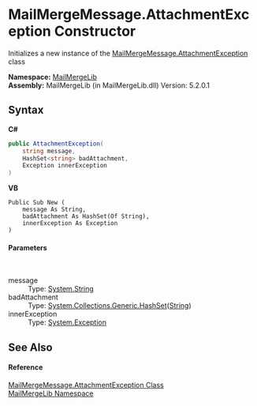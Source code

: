 # MailMergeMessage.AttachmentException Constructor 
 

Initializes a new instance of the <a href="5eb81ced-6c72-aeb5-c2fa-82339571a1e9">MailMergeMessage.AttachmentException</a> class

**Namespace:**&nbsp;<a href="31c6ebbe-d683-7561-7308-5a5ee1f76bf5">MailMergeLib</a><br />**Assembly:**&nbsp;MailMergeLib (in MailMergeLib.dll) Version: 5.2.0.1

## Syntax

**C#**<br />
``` C#
public AttachmentException(
	string message,
	HashSet<string> badAttachment,
	Exception innerException
)
```

**VB**<br />
``` VB
Public Sub New ( 
	message As String,
	badAttachment As HashSet(Of String),
	innerException As Exception
)
```


#### Parameters
&nbsp;<dl><dt>message</dt><dd>Type: <a href="http://msdn2.microsoft.com/en-us/library/s1wwdcbf" target="_blank">System.String</a><br /></dd><dt>badAttachment</dt><dd>Type: <a href="http://msdn2.microsoft.com/en-us/library/bb359438" target="_blank">System.Collections.Generic.HashSet</a>(<a href="http://msdn2.microsoft.com/en-us/library/s1wwdcbf" target="_blank">String</a>)<br /></dd><dt>innerException</dt><dd>Type: <a href="http://msdn2.microsoft.com/en-us/library/c18k6c59" target="_blank">System.Exception</a><br /></dd></dl>

## See Also


#### Reference
<a href="5eb81ced-6c72-aeb5-c2fa-82339571a1e9">MailMergeMessage.AttachmentException Class</a><br /><a href="31c6ebbe-d683-7561-7308-5a5ee1f76bf5">MailMergeLib Namespace</a><br />